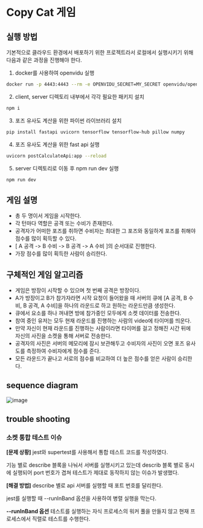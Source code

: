 # Copy Cat 게임

## 실행 방법
기본적으로 클라우드 환경에서 배포하기 위한 프로젝트라서 로컬에서 실행시키기 위해 다음과 같은 과정을 진행해야 한다.

1. docker를 사용하여 openvidu 실행 
```bash
docker run -p 4443:4443 --rm -e OPENVIDU_SECRET=MY_SECRET openvidu/openvidu-dev:2.30.0
```

2. client, server 디렉토리 내부에서 각각 필요한 패키지 설치 
```bash
npm i
```

3. 포즈 유사도 계산을 위한 파이썬 라이브러리 설치
```bash
pip install fastapi uvicorn tensorflow tensorflow-hub pillow numpy
```

4. 포즈 유사도 계산을 위한 fast api 실행 
```bash
uvicorn postCalculateApi:app --reload
```

5. server 디렉토리로 이동 후 npm run dev 실행
```bash
npm run dev
```

## 게임 설명
* 총 두 명이서 게임을 시작한다.
* 각 턴마다 역할은 공격 또는 수비가 존재한다.
* 공격자가 어떠한 포즈를 취하면 수비자는 최대한 그 포즈와 동일하게 포즈를 취해야 점수를 많이 획득할 수 있다.
* [ A 공격 -> B 수비 -> B 공격 -> A 수비 ]의 순서대로 진행한다.
* 가장 점수를 많이 획득한 사람이 승리한다.

## 구체적인 게임 알고리즘
* 게임은 방장이 시작할 수 있으며 첫 번째 공격은 방장이다.
* A가 방장이고 B가 참가자라면 시작 요청이 들어왔을 때 서버의 큐에 [A 공격, B 수비, B 공격, A 수비]을 하나의 라운드로 하고 원하는 라운드만큼 생성한다.
* 큐에서 요소를 하나 꺼내면 방에 참가중인 모두에게 소켓 데이터를 전송한다.
* 참여 중인 유저는 모두 현재 라운드를 진행하는 사람의 video에 타이머를 띄운다.
* 만약 자신이 현재 라운드를 진행하는 사람이라면 타이머를 걸고 정해진 시간 뒤에 자신의 사진을 소켓을 통해 서버로 전송한다.
* 공격자의 사진은 서버의 메모리에 잠시 보관해두고 수비자의 사진이 오면 포즈 유사도를 측정하여 수비자에게 점수를 준다.
* 모든 라운드가 끝나고 서로의 점수를 비교하여 더 높은 점수를 얻은 사람이 승리한다.

## sequence diagram
![image](https://github.com/user-attachments/assets/cf2c5cab-ef30-4688-a54e-2a233614bfbe)

## trouble shooting

### 소켓 통합 테스트 이슈
**[문제 상황]**
jest와 supertest를 사용해서 통합 테스트 코드를 작성하였다.

기능 별로 describe 블록을 나눠서 서버를 실행시키고 있는데 describ 블록 별로 동시에 실행되어 port 번호가 겹쳐 테스트가 제대로 동작하지 않는 이슈가 발생했다.

**[해결 방법]**
describe 별로 api 서버를 실행할 때 포트 번호를 달리한다.

jest를 실행할 때 --runInBand 옵션을 사용하여 병렬 실행을 막는다.

**--runInBand 옵션**
테스트를 실행하는 자식 프로세스의 워커 풀을 만들지 않고 현재 프로세스에서 직렬로 테스트를 수행한다.

